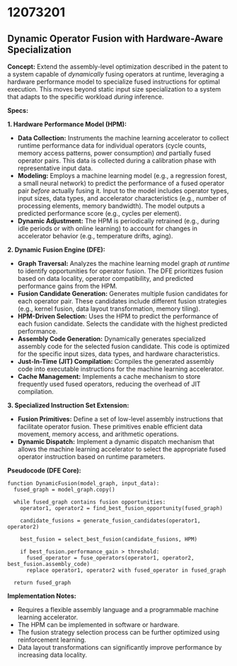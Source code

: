 # 12073201

## Dynamic Operator Fusion with Hardware-Aware Specialization

**Concept:** Extend the assembly-level optimization described in the patent to a system capable of *dynamically* fusing operators at runtime, leveraging a hardware performance model to specialize fused instructions for optimal execution. This moves beyond static input size specialization to a system that adapts to the specific workload *during* inference.

**Specs:**

**1. Hardware Performance Model (HPM):**

*   **Data Collection:** Instruments the machine learning accelerator to collect runtime performance data for individual operators (cycle counts, memory access patterns, power consumption) *and* partially fused operator pairs. This data is collected during a calibration phase with representative input data.
*   **Modeling:** Employs a machine learning model (e.g., a regression forest, a small neural network) to predict the performance of a fused operator pair *before* actually fusing it. Input to the model includes operator types, input sizes, data types, and accelerator characteristics (e.g., number of processing elements, memory bandwidth).  The model outputs a predicted performance score (e.g., cycles per element).
*   **Dynamic Adjustment:**  The HPM is periodically retrained (e.g., during idle periods or with online learning) to account for changes in accelerator behavior (e.g., temperature drifts, aging).

**2. Dynamic Fusion Engine (DFE):**

*   **Graph Traversal:**  Analyzes the machine learning model graph *at runtime* to identify opportunities for operator fusion. The DFE prioritizes fusion based on data locality, operator compatibility, and predicted performance gains from the HPM.
*   **Fusion Candidate Generation:**  Generates multiple fusion candidates for each operator pair. These candidates include different fusion strategies (e.g., kernel fusion, data layout transformation, memory tiling).
*   **HPM-Driven Selection:**  Uses the HPM to predict the performance of each fusion candidate.  Selects the candidate with the highest predicted performance.
*   **Assembly Code Generation:**  Dynamically generates specialized assembly code for the selected fusion candidate. This code is optimized for the specific input sizes, data types, and hardware characteristics.
*   **Just-In-Time (JIT) Compilation:**  Compiles the generated assembly code into executable instructions for the machine learning accelerator.
*   **Cache Management:**  Implements a cache mechanism to store frequently used fused operators, reducing the overhead of JIT compilation.

**3. Specialized Instruction Set Extension:**

*   **Fusion Primitives:** Define a set of low-level assembly instructions that facilitate operator fusion. These primitives enable efficient data movement, memory access, and arithmetic operations.
*   **Dynamic Dispatch:** Implement a dynamic dispatch mechanism that allows the machine learning accelerator to select the appropriate fused operator instruction based on runtime parameters.

**Pseudocode (DFE Core):**

```
function DynamicFusion(model_graph, input_data):
  fused_graph = model_graph.copy()

  while fused_graph contains fusion opportunities:
    operator1, operator2 = find_best_fusion_opportunity(fused_graph)

    candidate_fusions = generate_fusion_candidates(operator1, operator2)

    best_fusion = select_best_fusion(candidate_fusions, HPM)

    if best_fusion.performance_gain > threshold:
      fused_operator = fuse_operators(operator1, operator2, best_fusion.assembly_code)
      replace operator1, operator2 with fused_operator in fused_graph

  return fused_graph
```

**Implementation Notes:**

*   Requires a flexible assembly language and a programmable machine learning accelerator.
*   The HPM can be implemented in software or hardware.
*   The fusion strategy selection process can be further optimized using reinforcement learning.
*   Data layout transformations can significantly improve performance by increasing data locality.